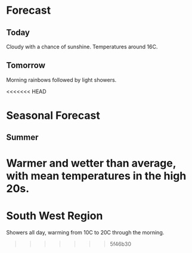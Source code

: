 # Forecast

## Today

Cloudy with a chance of sunshine.
Temperatures around 16C.

## Tomorrow

Morning rainbows followed by light showers.

<<<<<<< HEAD
# Seasonal Forecast

## Summer

Warmer and wetter than average, with mean temperatures in the high 20s.
=======
# South West Region

Showers all day, warming from 10C to 20C through the morning.
>>>>>>> 5f46b30

